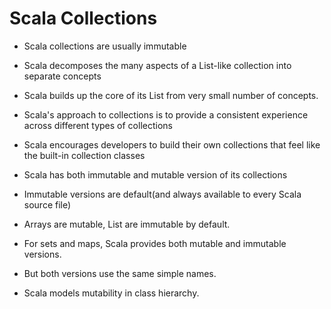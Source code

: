 # Scala Collections

- Scala collections are usually immutable
- Scala decomposes the many aspects of a List-like collection into separate concepts
- Scala builds up the core of its List from very small number of concepts.
- Scala's approach to collections is to provide a consistent experience across
  different types of collections

- Scala encourages developers to build their own collections that feel like the
  built-in collection classes

- Scala has both immutable and mutable version of its collections
- Immutable versions are default(and always available to every Scala source
  file)

- Arrays are mutable, List are immutable by default.

- For sets and maps, Scala provides both mutable and immutable versions.
- But both versions use the same simple names.
- Scala models mutability in class hierarchy.
